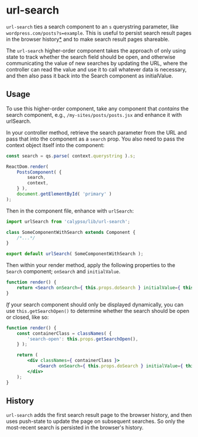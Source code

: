 # url-search

`url-search` ties a search component to an `s` querystring parameter, like `wordpress.com/posts?s=example`. This is useful to persist search result pages in the browser history[\*](#history) and to make search result pages shareable.

The `url-search` higher-order component takes the approach of only using state to track whether the search field should be open, and otherwise communicating the value of new searches by updating the URL, where the controller can read the value and use it to call whatever data is necessary, and then also pass it back into the Search component as initialValue.

## Usage

To use this higher-order component, take any component that _contains_ the search component, e.g., `/my-sites/posts/posts.jsx` and enhance it with urlSearch.

In your controller method, retrieve the search parameter from the URL and pass that into the component as a `search` prop. You also need to pass the context object itself into the component:

```js
const search = qs.parse( context.querystring ).s;

ReactDom.render(
	PostsComponent( {
		search,
		context,
	} ),
	document.getElementById( 'primary' )
);
```

Then in the component file, enhance with `urlSearch`:

```js
import urlSearch from 'calypso/lib/url-search';

class SomeComponentWithSearch extends Component {
	/*...*/
}

export default urlSearch( SomeComponentWithSearch );
```

Then within your render method, apply the following properties to the `Search` component; `onSearch` and `initialValue`.

```jsx
function render() {
	return <Search onSearch={ this.props.doSearch } initialValue={ this.props.search } delaySearch />;
}
```

_If_ your search component should only be displayed dynamically, you can use `this.getSearchOpen()` to determine whether the search should be open or closed, like so:

```jsx
function render() {
	const containerClass = classNames( {
		'search-open': this.props.getSearchOpen(),
	} );

	return (
		<div classNames={ containerClass }>
			<Search onSearch={ this.props.doSearch } initialValue={ this.props.search } delaySearch />
		</div>
	);
}
```

## History

`url-search` adds the first search result page to the browser history, and then uses push-state to update the page on subsequent searches. So only the most-recent search is persisted in the browser's history.
